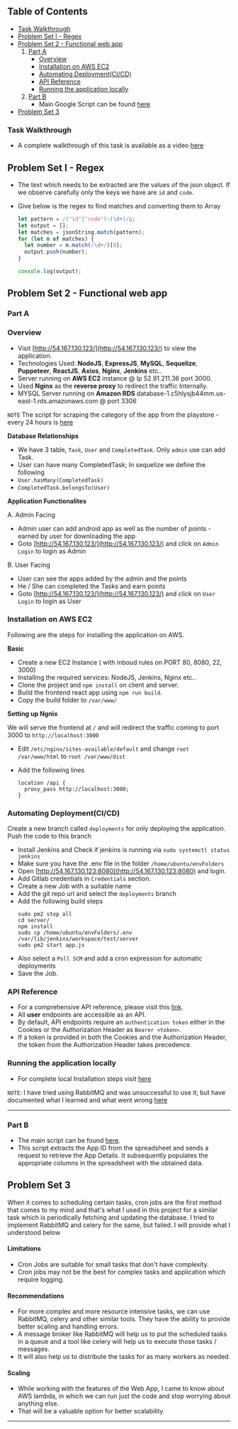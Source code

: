 ## Table of Contents

- [Task Walkthrough](#task-walkthrough)
- [Problem Set I - Regex](#problem-set-i-regex)
- [Problem Set 2 - Functional web app](#problem-set-2-functional-web-app)
  1. [Part A](#part-a)
     - [Overview](#overview)
     - [Installation on AWS EC2](#installation-on-aws-ec2)
     - [Automating Deployment(CI/CD)](#automating-deploymentcicd)
     - [API Reference](#api-reference)
     - [Running the application locally](#running-the-application-locally)
  2. [Part B](#part-b)
     - Main Google Script can be found [here](https://gitlab.com/glaucusec/nextlabs/-/blob/main/GoogleAppScript.js)
- [Problem Set 3](#problem-set-3)

### Task Walkthrough

- A complete walkthrough of this task is available as a video [here]()

## Problem Set I - Regex

- The text which needs to be extracted are the values of the json object. If we observe carefully only the keys we have are `id` and `code`.
- Give below is the regex to find matches and converting them to Array

  ```javascript
  let pattern = /("id"|"code"):(\d+)/g;
  let output = [];
  let matches = jsonString.match(pattern);
  for (let m of matches) {
    let number = m.match(/\d+/)[0];
    output.push(number);
  }

  console.log(output);
  ```

## Problem Set 2 - Functional web app

### Part A

### Overview

- Visit [http://54.167.130.123/](http://54.167.130.123/) to view the application.
- Technologies Used: **NodeJS**, **ExpressJS**, **MySQL**, **Sequelize**, **Puppeteer**, **ReactJS**, **Axios**, **Nginx**, **Jenkins** etc..
- Server running on **AWS EC2** instance @ Ip 52.91.211.36 port 3000.
- Used **Nginx** as the **reverse proxy** to redirect the traffic Internally.
- MYSQL Server running on **Amazon RDS** database-1.c5hlysjb44mm.us-east-1.rds.amazonaws.com @ port 3306

`NOTE` The script for scraping the category of the app from the playstore - every 24 hours is [here](https://gitlab.com/glaucusec/nextlabs/-/blob/main/server/worker/dailyWorker.js?ref_type=heads)

**Database Relationships**

- We have 3 table, `Task`, `User` and `CompletedTask`. Only `admin` use can add Task.
- User can have many CompletedTask; In sequelize we define the following
- `User.hasMany(CompletedTask)`
- `CompletedTask.belongsTo(User)`

**Application Functionalites**

A. Admin Facing

- Admin user can add android app as well as the number of points - earned by user for downloading the app
- Goto [http://54.167.130.123/](http://54.167.130.123/) and click on `Admin Login` to login as Admin

B. User Facing

- User can see the apps added by the admin and the points
- He / She can completed the Tasks and earn points
- Goto [http://54.167.130.123/](http://54.167.130.123/) and click on `User Login` to login as User

### Installation on AWS EC2

Following are the steps for installing the application on AWS.

**Basic**

- Create a new EC2 Instance ( with inboud rules on PORT 80, 8080, 22, 3000)
- Installing the required services: NodeJS, Jenkins, Nginx etc..
- Clone the project and `npm install` on client and server.
- Build the frontend react app using `npm run build`.
- Copy the build folder to `/var/www/`

**Setting up Ngnix**

We will serve the frontend at `/` and will redirect the traffic coming to port 3000 to `http://localhost:3000`

- Edit `/etc/nginx/sites-available/default` and change `root /var/www/html` to `root /var/www/dist`
- Add the following lines

  ```
  location /api {
    proxy_pass http://localhost:3000;
  }
  ```

### Automating Deployment(CI/CD)

Create a new branch called `deployments` for only deploying the application. Push the code to this branch

- Install Jenkins and Check if jenkins is running via `sudo systemctl status jenkins`
- Make sure you have the .env file in the folder `/home/ubuntu/envFolders`
- Open [http://54.167.130.123:8080](http://54.167.130.123:8080) and login.
- Add Gitlab credentials in `Credentials` section.
- Create a new Job with a suitable name
- Add the git repo url and select the `deployments` branch
- Add the following build steps
  ```shell
  sudo pm2 stop all
  cd server/
  npm install
  sudo cp /home/ubuntu/envFolders/.env /var/lib/jenkins/workspace/test/server
  sudo pm2 start app.js
  ```
- Also select a `Poll SCM` and add a cron expression for automatic deployments
- Save the Job.

### API Reference

- For a comprehensive API reference, please visit this [link](https://gitlab.com/glaucusec/nextlabs/-/blob/main/documentation/API_REFERENCE.md).
- All **user** endpoints are accessible as an API.
- By default, API endpoints require an `authentication token` either in the Cookies or the Authorization Header as `Bearer <token>`.
- If a token is provided in both the Cookies and the Authorization Header, the token from the Authorization Header takes precedence.

### Running the application locally

- For complete local Installation steps visit [here](https://gitlab.com/glaucusec/nextlabs/-/blob/main/documentation/INSTALLATION.md)

`NOTE`:
I have tried using RabbitMQ and was unsuccessful to use it; but have documented what I learned and what went wrong [here](https://gitlab.com/glaucusec/nextlabs/-/blob/main/RABBITMQ.md)

---

### Part B

- The main script can be found [here](https://gitlab.com/glaucusec/nextlabs/-/blob/main/GoogleAppScript.js).
- This script extracts the App ID from the spreadsheet and sends a request to retrieve the App Details. It subsequently populates the appropriate columns in the spreadsheet with the obtained data.

## Problem Set 3

When it comes to scheduling certain tasks, cron jobs are the first method that comes to my mind and that's what I used in this project for a similar task which is periodically fetching and updating the database. I tried to implement RabbitMQ and celery for the same, but failed. I will provide what I understood below

#### Limitations

- Cron Jobs are suitable for small tasks that don't have complexity.
- Cron jobs may not be the best for complex tasks and application which require logging.

#### Recommendations

- For more complex and more resource intensive tasks, we can use RabbitMQ, celery and other similar tools. They have the ability to provide better scaling and handling errors.
- A message broker like RabbitMQ will help us to put the scheduled tasks in a queue and a tool like celery will help us to execute those tasks / messages.
- It will also help us to distribute the tasks for as many workers as needed.

#### Scaling

- While working with the features of the Web App, I came to know about AWS lambda, in which we can run just the code and stop worrying about anything else.
- That will be a valuable option for better scalability

---
